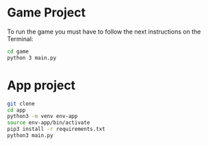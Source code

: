 # Game Project

To run the game you must have to follow the next instructions on the Terminal:

```sh
cd game
python 3 main.py 
```

# App project
```sh
git clone
cd app
python3 -m venv env-app
source env-app/bin/activate
pip3 install -r requirements.txt
python3 main.py
```

